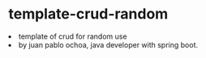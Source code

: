 # template-crud-random
<li>template of crud for random use
<br>
<div>
  <li>
    by juan pablo ochoa, java developer with spring boot.
  </li>
</div>
